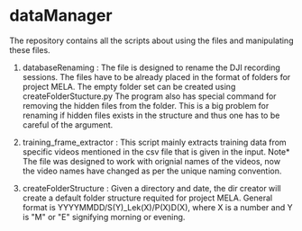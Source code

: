 # dataManager
The repository contains all the scripts about using the files and manipulating these files. 

1. databaseRenaming : The file is designed to rename the DJI recording sessions. The files have to be already placed in the format of folders for project MELA. The empty folder set can be created using createFolderStucture.py 
The program also has special command for removing the hidden files from the folder. This is a big problem for renaming if hidden files exists in the structure and thus one has to be careful of the argument. 

2. training_frame_extractor : This script mainly extracts training data from specific videos mentioned in the csv file that is given in the input.
Note* The file was designed to work with orignial names of the videos, now the video names have changed as per the unique naming convention.  

3. createFolderStructure : Given a directory and date, the dir creator will create a default folder structure requited for project MELA. General format is YYYYMMDD/S(Y)_Lek(X)/P(X)D(X), where X is a number and Y is "M" or "E" signifying morning or evening. 
